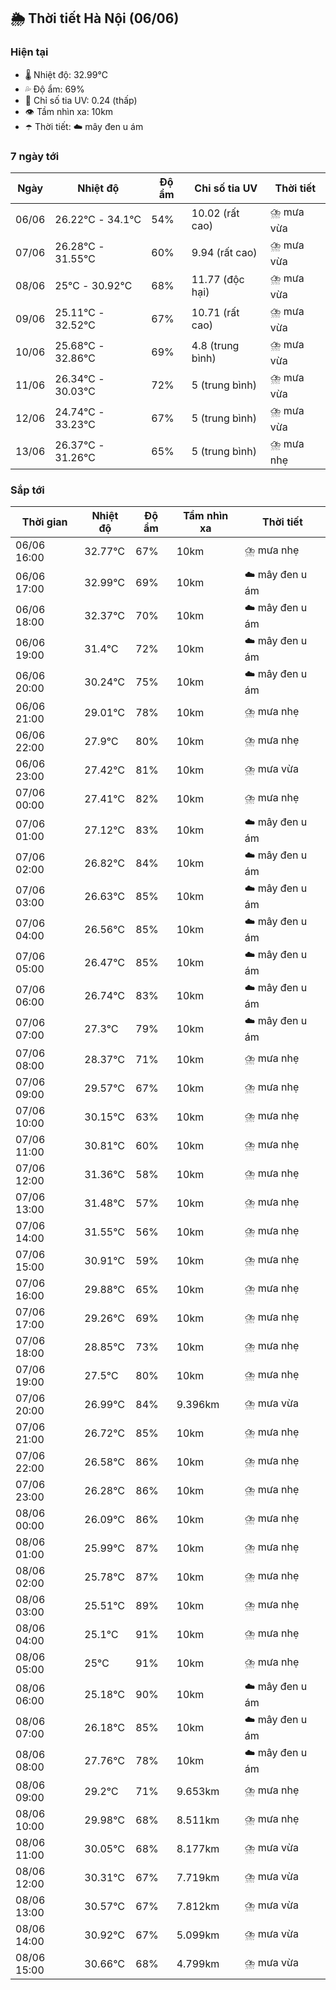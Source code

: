 ## 🌦️ Thời tiết Hà Nội (06/06)

### Hiện tại

- 🌡️ Nhiệt độ: 32.99℃
- 💦 Độ ẩm: 69%
- 🌟 Chỉ số tia UV: 0.24 (thấp)
- 👁️ Tầm nhìn xa: 10km
- ☂️ Thời tiết: ☁️ mây đen u ám

### 7 ngày tới

| Ngày | Nhiệt độ | Độ ẩm | Chỉ số tia UV | Thời tiết |
| --- | --- | --- | --- | --- |
| 06/06 | 26.22℃ - 34.1℃ | 54% | 10.02 (rất cao) | ⛈️ mưa vừa |
| 07/06 | 26.28℃ - 31.55℃ | 60% | 9.94 (rất cao) | ⛈️ mưa vừa |
| 08/06 | 25℃ - 30.92℃ | 68% | 11.77 (độc hại) | ⛈️ mưa vừa |
| 09/06 | 25.11℃ - 32.52℃ | 67% | 10.71 (rất cao) | ⛈️ mưa vừa |
| 10/06 | 25.68℃ - 32.86℃ | 69% | 4.8 (trung bình) | ⛈️ mưa vừa |
| 11/06 | 26.34℃ - 30.03℃ | 72% | 5 (trung bình) | ⛈️ mưa vừa |
| 12/06 | 24.74℃ - 33.23℃ | 67% | 5 (trung bình) | ⛈️ mưa vừa |
| 13/06 | 26.37℃ - 31.26℃ | 65% | 5 (trung bình) | ⛈️ mưa nhẹ |

### Sắp tới

| Thời gian | Nhiệt độ | Độ ẩm | Tầm nhìn xa | Thời tiết |
| --- | --- | --- | --- | --- |
| 06/06 16:00 | 32.77℃ | 67% | 10km | ⛈️ mưa nhẹ |
| 06/06 17:00 | 32.99℃ | 69% | 10km | ☁️ mây đen u ám |
| 06/06 18:00 | 32.37℃ | 70% | 10km | ☁️ mây đen u ám |
| 06/06 19:00 | 31.4℃ | 72% | 10km | ☁️ mây đen u ám |
| 06/06 20:00 | 30.24℃ | 75% | 10km | ☁️ mây đen u ám |
| 06/06 21:00 | 29.01℃ | 78% | 10km | ⛈️ mưa nhẹ |
| 06/06 22:00 | 27.9℃ | 80% | 10km | ⛈️ mưa nhẹ |
| 06/06 23:00 | 27.42℃ | 81% | 10km | ⛈️ mưa vừa |
| 07/06 00:00 | 27.41℃ | 82% | 10km | ⛈️ mưa nhẹ |
| 07/06 01:00 | 27.12℃ | 83% | 10km | ☁️ mây đen u ám |
| 07/06 02:00 | 26.82℃ | 84% | 10km | ☁️ mây đen u ám |
| 07/06 03:00 | 26.63℃ | 85% | 10km | ☁️ mây đen u ám |
| 07/06 04:00 | 26.56℃ | 85% | 10km | ☁️ mây đen u ám |
| 07/06 05:00 | 26.47℃ | 85% | 10km | ☁️ mây đen u ám |
| 07/06 06:00 | 26.74℃ | 83% | 10km | ☁️ mây đen u ám |
| 07/06 07:00 | 27.3℃ | 79% | 10km | ☁️ mây đen u ám |
| 07/06 08:00 | 28.37℃ | 71% | 10km | ⛈️ mưa nhẹ |
| 07/06 09:00 | 29.57℃ | 67% | 10km | ⛈️ mưa nhẹ |
| 07/06 10:00 | 30.15℃ | 63% | 10km | ⛈️ mưa nhẹ |
| 07/06 11:00 | 30.81℃ | 60% | 10km | ⛈️ mưa nhẹ |
| 07/06 12:00 | 31.36℃ | 58% | 10km | ⛈️ mưa nhẹ |
| 07/06 13:00 | 31.48℃ | 57% | 10km | ⛈️ mưa nhẹ |
| 07/06 14:00 | 31.55℃ | 56% | 10km | ⛈️ mưa nhẹ |
| 07/06 15:00 | 30.91℃ | 59% | 10km | ⛈️ mưa nhẹ |
| 07/06 16:00 | 29.88℃ | 65% | 10km | ⛈️ mưa nhẹ |
| 07/06 17:00 | 29.26℃ | 69% | 10km | ⛈️ mưa nhẹ |
| 07/06 18:00 | 28.85℃ | 73% | 10km | ⛈️ mưa nhẹ |
| 07/06 19:00 | 27.5℃ | 80% | 10km | ⛈️ mưa nhẹ |
| 07/06 20:00 | 26.99℃ | 84% | 9.396km | ⛈️ mưa vừa |
| 07/06 21:00 | 26.72℃ | 85% | 10km | ⛈️ mưa nhẹ |
| 07/06 22:00 | 26.58℃ | 86% | 10km | ⛈️ mưa nhẹ |
| 07/06 23:00 | 26.28℃ | 86% | 10km | ⛈️ mưa nhẹ |
| 08/06 00:00 | 26.09℃ | 86% | 10km | ⛈️ mưa nhẹ |
| 08/06 01:00 | 25.99℃ | 87% | 10km | ⛈️ mưa nhẹ |
| 08/06 02:00 | 25.78℃ | 87% | 10km | ⛈️ mưa nhẹ |
| 08/06 03:00 | 25.51℃ | 89% | 10km | ⛈️ mưa nhẹ |
| 08/06 04:00 | 25.1℃ | 91% | 10km | ⛈️ mưa nhẹ |
| 08/06 05:00 | 25℃ | 91% | 10km | ⛈️ mưa nhẹ |
| 08/06 06:00 | 25.18℃ | 90% | 10km | ☁️ mây đen u ám |
| 08/06 07:00 | 26.18℃ | 85% | 10km | ☁️ mây đen u ám |
| 08/06 08:00 | 27.76℃ | 78% | 10km | ☁️ mây đen u ám |
| 08/06 09:00 | 29.2℃ | 71% | 9.653km | ⛈️ mưa nhẹ |
| 08/06 10:00 | 29.98℃ | 68% | 8.511km | ⛈️ mưa nhẹ |
| 08/06 11:00 | 30.05℃ | 68% | 8.177km | ⛈️ mưa vừa |
| 08/06 12:00 | 30.31℃ | 67% | 7.719km | ⛈️ mưa vừa |
| 08/06 13:00 | 30.57℃ | 67% | 7.812km | ⛈️ mưa vừa |
| 08/06 14:00 | 30.92℃ | 67% | 5.099km | ⛈️ mưa vừa |
| 08/06 15:00 | 30.66℃ | 68% | 4.799km | ⛈️ mưa vừa |
